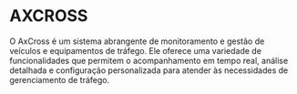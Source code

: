 # AXCROSS

O AxCross é um sistema abrangente de monitoramento e gestão de veículos e equipamentos de tráfego. Ele oferece uma variedade de funcionalidades que permitem o acompanhamento em tempo real, análise detalhada e configuração personalizada para atender às necessidades de gerenciamento de tráfego.

